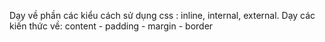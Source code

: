 Dạy về phần các kiểu cách sử dụng css : inline, internal, external.
Dạy các kiến thức về: content - padding - margin - border

